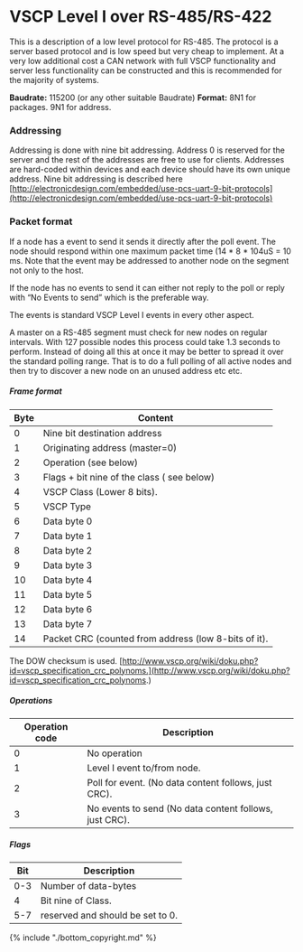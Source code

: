 # VSCP Level I over RS-485/RS-422

This is a description of a low level protocol for RS-485. The protocol is a server based protocol and is low speed but very cheap to implement. At a very low additional cost a CAN network with full VSCP functionality and server less functionality can be constructed and this is recommended for the majority of systems.

**Baudrate:** 115200 (or any other suitable Baudrate) 
**Format:** 8N1 for packages. 9N1 for address.

### Addressing

Addressing is done with nine bit addressing. Address 0 is reserved for the server and the rest of the addresses are free to use for clients. Addresses are hard-coded within devices and each device should have its own unique address. Nine bit addressing is described here [http://electronicdesign.com/embedded/use-pcs-uart-9-bit-protocols](http://electronicdesign.com/embedded/use-pcs-uart-9-bit-protocols)

### Packet format

If a node has a event to send it sends it directly after the poll event. The node should respond within one maximum packet time (14 * 8 * 104uS = 10 ms. Note that the event may be addressed to another node on the segment not only to the host.

If the node has no events to send it can either not reply to the poll or reply with “No Events to send” which is the preferable way.

The events is standard VSCP Level I events in every other aspect.

A master on a RS-485 segment must check for new nodes on regular intervals. With 127 possible nodes this process could take 1.3 seconds to perform. Instead of doing all this at once it may be better to spread it over the standard polling range. That is to do a full polling of all active nodes and then try to discover a new node on an unused address etc etc. 

##### Frame format

 | Byte | Content                                              | 
 | ---- | -------                                              | 
 | 0    | Nine bit destination address                         | 
 | 1    | Originating address (master=0)                       | 
 | 2    | Operation (see below)                                | 
 | 3    | Flags + bit nine of the class ( see below)           | 
 | 4    | VSCP Class (Lower 8 bits).                           | 
 | 5    | VSCP Type                                            | 
 | 6    | Data byte 0                                          | 
 | 7    | Data byte 1                                          | 
 | 8    | Data byte 2                                          | 
 | 9    | Data byte 3                                          | 
 | 10   | Data byte 4                                          | 
 | 11   | Data byte 5                                          | 
 | 12   | Data byte 6                                          | 
 | 13   | Data byte 7                                          | 
 | 14   | Packet CRC (counted from address (low 8-bits of it). | 

The DOW checksum is used. [http://www.vscp.org/wiki/doku.php?id=vscp_specification_crc_polynoms.](http://www.vscp.org/wiki/doku.php?id=vscp_specification_crc_polynoms.)

##### Operations

 | Operation code | Description                                            | 
 | -------------- | -----------                                            | 
 | 0              | No operation                                           | 
 | 1              | Level I event to/from node.                            | 
 | 2              | Poll for event. (No data content follows, just CRC).   | 
 | 3              | No events to send (No data content follows, just CRC). | 

##### Flags

 | Bit | Description                      | 
 | --- | -----------                      | 
 | 0-3 | Number of data-bytes             | 
 | 4   | Bit nine of Class.               | 
 | 5-7 | reserved and should be set to 0. | 



{% include "./bottom_copyright.md" %}


